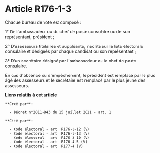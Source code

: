 # Article R176-1-3

Chaque bureau de vote est composé : 

1° De l'ambassadeur ou du chef de poste consulaire ou de son représentant, président ; 

2° D'assesseurs titulaires et suppléants, inscrits sur la liste électorale consulaire et désignés par chaque candidat ou son
représentant ; 

3° D'un secrétaire désigné par l'ambassadeur ou le chef de poste consulaire. 

En cas d'absence ou d'empêchement, le président est remplacé par le plus âgé des assesseurs et le secrétaire est remplacé par
le plus jeune des assesseurs.

**Liens relatifs à cet article**

	**Créé par**:

	  - Décret n°2011-843 du 15 juillet 2011 - art. 1

	**Cité par**:

	  - Code électoral - art. R176-1-12 (V)
	  - Code électoral - art. R176-1-13 (V)
	  - Code électoral - art. R176-3-10 (V)
	  - Code électoral - art. R176-4-5 (V)
	  - Code électoral - art. R177-4 (V)
